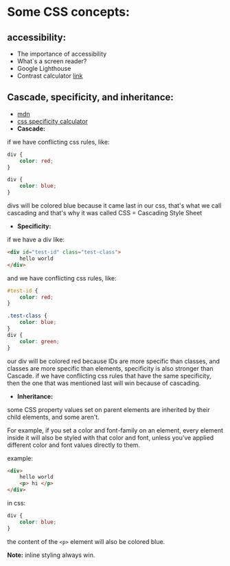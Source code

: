 # Some CSS concepts:

## accessibility:

- The importance of accessibility 
- What`s a screen reader?
- Google Lighthouse
- Contrast calculator [link](https://webaim.org/resources/contrastchecker/)

## Cascade, specificity, and inheritance:

- [mdn](https://developer.mozilla.org/en-US/docs/Learn/CSS/Building_blocks/Cascade_and_inheritance)
- [css specificity calculator](https://polypane.app/css-specificity-calculator/#selector=)
- **Cascade:**

if we have conflicting css rules, like:

```css
div {
    color: red;
}

div {
    color: blue;
}
```

divs will be colored blue because it came last in our css, that's what we call cascading and that's why it was called CSS = Cascading Style Sheet

- **Specificity:**

if we have a div like:

```html
<div id="test-id" class="test-class">
    hello world
</div>
```

and we have conflicting css rules, like:

```css
#test-id {
    color: red;
}

.test-class {
    color: blue;
}
div {
    color: green;
}
```
our div will be colored red because IDs are more specific than classes, and classes are more specific than elements, specificity is also stronger than Cascade.
if we have conflicting css rules that have the same specificity, then the one that was mentioned last will win because of cascading.

- **Inheritance:**

some CSS property values set on parent elements are inherited by their child elements, and some aren't.

For example, if you set a color and font-family on an element, every element inside it will also be styled with that color and font, unless you've applied different color and font values directly to them.

example:

```html
<div>
    hello world
    <p> hi </p>
</div>
```

in css:

```css
div {
    color: blue;
}
```

the content of the `<p>` element will also be colored blue.


**Note:** inline styling always win.